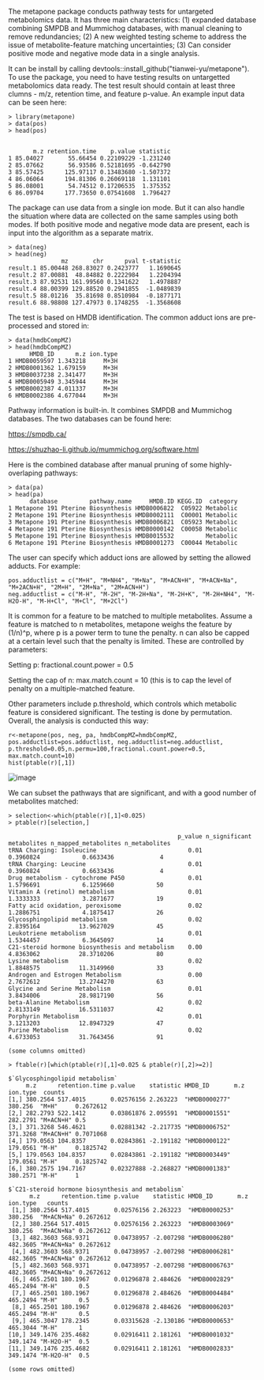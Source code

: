 The metapone package conducts pathway tests for untargeted metabolomics data. It has three main characteristics: (1) expanded database combining SMPDB and Mummichog databases, with manual cleaning to remove redundancies; (2) A new weighted testing scheme to address the issue of metabolite-feature matching uncertainties; (3) Can consider positive mode and negative mode data in a single analysis. 

It can be install by calling devtools::install_github("tianwei-yu/metapone"). To use the package, you need to have testing results on untargetted metabolomics data ready. The test result should contain at least three clumns - m/z, retention time, and feature p-value. An example input data can be seen here:

```{r}
> library(metapone)
> data(pos)
> head(pos)


       m.z retention.time    p.value statistic
1 85.04027       55.66454 0.22109229 -1.231240
2 85.07662       56.93586 0.52181695 -0.642790
3 85.57425      125.97117 0.13483680 -1.507372
4 86.06064      194.81306 0.26069118  1.131101
5 86.08001       54.74512 0.17206535  1.375352
6 86.09704      177.73650 0.07541608  1.796427
```

The package can use data from a single ion mode. But it can also handle the situation where data are collected on the same samples using both modes. If both positive mode and negative mode data are present, each is input into the algorithm as a separate matrix.

```{r example input second matrix}
> data(neg)
> head(neg)
               mz       chr      pval t-statistic
result.1 85.00448 268.83027 0.2423777   1.1690645
result.2 87.00881  48.84882 0.2222984   1.2204394
result.3 87.92531 161.99560 0.1341622   1.4978887
result.4 88.00399 129.88520 0.2941855  -1.0489839
result.5 88.01216  35.81698 0.8510984  -0.1877171
result.6 88.98808 127.47973 0.1748255  -1.3568608
```

The test is based on HMDB identification. The common adduct ions are pre-processed and stored in:

```{r example load database}
> data(hmdbCompMZ)
> head(hmdbCompMZ)
      HMDB_ID      m.z ion.type
1 HMDB0059597 1.343218     M+3H
2 HMDB0001362 1.679159     M+3H
3 HMDB0037238 2.341477     M+3H
4 HMDB0005949 3.345944     M+3H
5 HMDB0002387 4.011337     M+3H
6 HMDB0002386 4.677044     M+3H
```
Pathway information is built-in. It combines SMPDB and Mummichog databases. The two databases can be found here:

https://smpdb.ca/

https://shuzhao-li.github.io/mummichog.org/software.html

Here is the combined database after manual pruning of some highly-overlaping pathways:

```{r example load pathway}
> data(pa)
> head(pa)
      database         pathway.name     HMDB.ID KEGG.ID  category
1 Metapone 191 Pterine Biosynthesis HMDB0006822  C05922 Metabolic
2 Metapone 191 Pterine Biosynthesis HMDB0002111  C00001 Metabolic
3 Metapone 191 Pterine Biosynthesis HMDB0006821  C05923 Metabolic
4 Metapone 191 Pterine Biosynthesis HMDB0000142  C00058 Metabolic
5 Metapone 191 Pterine Biosynthesis HMDB0015532         Metabolic
6 Metapone 191 Pterine Biosynthesis HMDB0001273  C00044 Metabolic
```

The user can specify which adduct ions are allowed by setting the allowed adducts. For example:

```{r example adduct ions}
pos.adductlist = c("M+H", "M+NH4", "M+Na", "M+ACN+H", "M+ACN+Na", "M+2ACN+H", "2M+H", "2M+Na", "2M+ACN+H")
neg.adductlist = c("M-H", "M-2H", "M-2H+Na", "M-2H+K", "M-2H+NH4", "M-H2O-H", "M-H+Cl", "M+Cl", "M+2Cl")
```

It is common for a feature to be matched to multiple metabolites. Assume a feature is matched to n metabolites, metapone weighs the feature by (1/n)^p, where p is a power term to tune the penalty. n can also be capped at a certain level such that the penalty is limited. These are controlled by parameters:

Setting p: fractional.count.power = 0.5

Setting the cap of n: max.match.count = 10 (this is to cap the level of penalty on a multiple-matched feature.

Other parameters include p.threshold, which controls which metabolic feature is considered significant. The testing is done by permutation. Overall, the analysis is conducted this way:

```{r example analysis}
r<-metapone(pos, neg, pa, hmdbCompMZ=hmdbCompMZ, pos.adductlist=pos.adductlist, neg.adductlist=neg.adductlist, p.threshold=0.05,n.permu=100,fractional.count.power=0.5, max.match.count=10)
hist(ptable(r)[,1])
```

![image](https://user-images.githubusercontent.com/65949207/130909749-b681e2f9-62c5-4d02-9ac5-510888397262.png)

We can subset the pathways that are significant, and with a good number of metabolites matched:

```{r example continued}
> selection<-which(ptable(r)[,1]<0.025)
> ptable(r)[selection,]

                                                p_value n_significant metabolites n_mapped_metabolites n_metabolites
tRNA Charging: Isoleucine                          0.01                 0.3960824            0.6633436             4
tRNA Charging: Leucine                             0.01                 0.3960824            0.6633436             4
Drug metabolism - cytochrome P450                  0.01                 1.5796691            6.1259660            50
Vitamin A (retinol) metabolism                     0.01                 1.3333333            3.2871677            19
Fatty acid oxidation, peroxisome                   0.02                 1.2886751            4.1875417            26
Glycosphingolipid metabolism                       0.02                 2.8395164           13.9627029            45
Leukotriene metabolism                             0.01                 1.5344457            6.3645097            14
C21-steroid hormone biosynthesis and metabolism    0.00                 4.8363062           28.3710206            80
Lysine metabolism                                  0.02                 1.8848575           11.3149960            33
Androgen and Estrogen Metabolism                   0.00                 2.7672612           13.2744270            63
Glycine and Serine Metabolism                      0.01                 3.8434006           28.9817190            56
beta-Alanine Metabolism                            0.02                 2.8133149           16.5311037            42
Porphyrin Metabolism                               0.01                 3.1213203           12.8947329            47
Purine Metabolism                                  0.02                 4.6733053           31.7643456            91

(some columns omitted)

> ftable(r)[which(ptable(r)[,1]<0.025 & ptable(r)[,2]>=2)]

$`Glycosphingolipid metabolism`
     m.z      retention.time p.value    statistic HMDB_ID       m.z      ion.type  counts   
[1,] 380.2564 517.4015       0.02576156 2.263223  "HMDB0000277" 380.256  "M+H"     0.2672612
[2,] 282.2793 522.1412       0.03861876 2.095591  "HMDB0001551" 282.2791 "M+ACN+H" 0.5      
[3,] 371.3268 546.4621       0.02881342 -2.217735 "HMDB0006752" 371.3268 "M+ACN+H" 0.7071068
[4,] 179.0563 104.8357       0.02843861 -2.191182 "HMDB0000122" 179.0561 "M-H"     0.1825742
[5,] 179.0563 104.8357       0.02843861 -2.191182 "HMDB0003449" 179.0561 "M-H"     0.1825742
[6,] 380.2575 194.7167       0.02327888 -2.268827 "HMDB0001383" 380.2571 "M-H"     1        

$`C21-steroid hormone biosynthesis and metabolism`
      m.z      retention.time p.value    statistic HMDB_ID       m.z      ion.type   counts   
 [1,] 380.2564 517.4015       0.02576156 2.263223  "HMDB0000253" 380.256  "M+ACN+Na" 0.2672612
 [2,] 380.2564 517.4015       0.02576156 2.263223  "HMDB0003069" 380.256  "M+ACN+Na" 0.2672612
 [3,] 482.3603 568.9371       0.04738957 -2.007298 "HMDB0006280" 482.3605 "M+ACN+Na" 0.2672612
 [4,] 482.3603 568.9371       0.04738957 -2.007298 "HMDB0006281" 482.3605 "M+ACN+Na" 0.2672612
 [5,] 482.3603 568.9371       0.04738957 -2.007298 "HMDB0006763" 482.3605 "M+ACN+Na" 0.2672612
 [6,] 465.2501 180.1967       0.01296878 2.484626  "HMDB0002829" 465.2494 "M-H"      0.5      
 [7,] 465.2501 180.1967       0.01296878 2.484626  "HMDB0004484" 465.2494 "M-H"      0.5      
 [8,] 465.2501 180.1967       0.01296878 2.484626  "HMDB0006203" 465.2494 "M-H"      0.5      
 [9,] 465.3047 178.2345       0.03315628 -2.130186 "HMDB0000653" 465.3044 "M-H"      1        
[10,] 349.1476 235.4682       0.02916411 2.181261  "HMDB0001032" 349.1474 "M-H2O-H"  0.5      
[11,] 349.1476 235.4682       0.02916411 2.181261  "HMDB0002833" 349.1474 "M-H2O-H"  0.5

(some rows omitted)

```
